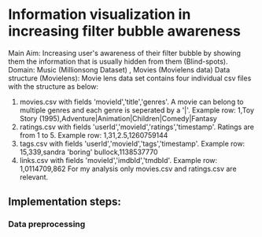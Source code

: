 # Information visualization in increasing filter bubble awareness
Main Aim: Increasing user's awareness of their filter bubble by showing them the information that is usually hidden from them (Blind-spots). 
Domain: Music (Millionsong Dataset) , Movies (Movielens data)
Data structure (Movielens): Movie lens data set contains four individual csv files with the structure as below:
  1. movies.csv with fields 'movieId','title','genres'. A movie can belong to multiple genres and each genre is seperated by a '|'.            Example row: 1,Toy Story (1995),Adventure|Animation|Children|Comedy|Fantasy
  2. ratings.csv with fields 'userId','movieId','ratings','timestamp'. Ratings are from 1 to 5. Example row: 1,31,2.5,1260759144
  3. tags.csv with fields 'userId','movieId','tags','timestamp'. Example row: 15,339,sandra 'boring' bullock,1138537770
  4. links.csv with fields 'movieId','imdbId','tmdbId'. Example row: 1,0114709,862
  For my analysis only movies.csv and ratings.csv are relevant. 
## Implementation steps: 
### Data preprocessing
